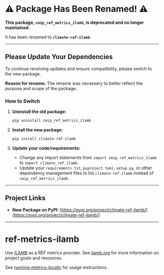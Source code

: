 # ⚠️ Package Has Been Renamed! ⚠️

**This package, `cmip_ref_metrics_ilamb`, is deprecated and no longer maintained.**

It has been renamed to **`climate-ref-ilamb`**.

---

## Please Update Your Dependencies

To continue receiving updates and ensure compatibility, please switch to the new package.

**Reason for rename:**
The rename was necessary to better reflect the purpose and scope of the package.

### How to Switch

1.  **Uninstall the old package:**
    ```bash
    pip uninstall cmip_ref_metrics_ilamb
    ```

2.  **Install the new package:**
    ```bash
    pip install climate-ref-ilamb
    ```

3.  **Update your code/requirements:**
    *   Change any import statements from `import cmip_ref_metrics_ilamb` to `import climate_ref_ilamb`.
    *   Update your `requirements.txt`, `pyproject.toml`, `setup.py`, or other dependency management files to list `climate-ref-ilamb` instead of `cmip_ref_metrics_ilamb`.

---

## Project Links

*   **New Package on PyPI:** [https://pypi.org/project/climate-ref-ilamb/](https://pypi.org/project/climate-ref-ilamb/)

---


# ref-metrics-ilamb

Use [ILAMB](https://github.com/rubisco-sfa/ilamb3) as a REF metrics provider. See [ilamb.org](https://www.ilamb.org/) for more information on project goals and resources.

See [running-metrics-locally](https://cmip-ref.readthedocs.io/en/latest/how-to-guides/running-metrics-locally/) for usage instructions.
